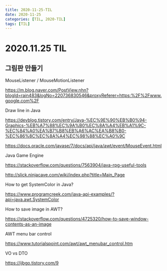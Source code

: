 ```yaml
---
title: 2020-11-25-TIL
date: 2020-11-25
categories: [TIL, 2020-TIL]
tags: [TIL]
---
```


# 2020.11.25 TIL

## 그림판 만들기

MouseListener / MouseMotionListener

https://m.blog.naver.com/PostView.nhn?blogId=rain483&logNo=220736830546&proxyReferer=https:%2F%2Fwww.google.com%2F

Draw line in Java

https://devblog.tistory.com/entry/Java-%EC%9E%90%EB%B0%94-Graphics-%EB%A7%88%EC%9A%B0%EC%8A%A4%EB%A1%9C-%EC%84%A0%EA%B7%B8%EB%A6%AC%EA%B8%B0-%EC%86%8C%EC%8A%A4%EC%98%88%EC%A0%9C

https://docs.oracle.com/javase/7/docs/api/java/awt/event/MouseEvent.html

Java Game Engine

https://stackoverflow.com/questions/7563904/java-rpg-useful-tools

http://slick.ninjacave.com/wiki/index.php?title=Main_Page

How to get SystemColor in Java?

https://www.programcreek.com/java-api-examples/?api=java.awt.SystemColor

How to save image in AWT?

https://stackoverflow.com/questions/4725320/how-to-save-window-contents-as-an-image

AWT menu bar control

https://www.tutorialspoint.com/awt/awt_menubar_control.htm

VO vs DTO

https://ijbgo.tistory.com/9
